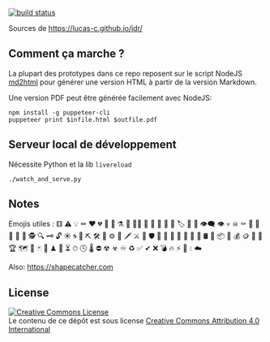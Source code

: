 [![build status](https://github.com/Lucas-C/jdr/workflows/build/badge.svg)](https://github.com/Lucas-C/jdr/actions?query=branch%3Amaster)

Sources de <https://lucas-c.github.io/jdr/>

## Comment ça marche ?

La plupart des prototypes dans ce repo reposent sur le script NodeJS [md2html](https://github.com/Lucas-C/linux_configuration/blob/master/bin/md2html.js)
pour générer une version HTML à partir de la version Markdown.

Une version PDF peut être générée facilement avec NodeJS:

    npm install -g puppeteer-cli
    puppeteer print $infile.html $outfile.pdf

## Serveur local de développement

Nécessite Python et la lib `livereload`

    ./watch_and_serve.py

## Notes
Emojis utiles : ⚅ ⚠️ 💡 ✏ ❤️ 💔 💋 🍺 ⚗ 🧪 🔬📡 💉 💊 🚪 📜 📘 🏷 🎫 💬 👁️‍🗨️ 👁 💀 ☠ ⚰ 👻 🐉 🐲 🔮 🧙 🕵️ 🔍 🗝 🔓
☀️ 🌀 🌳 ⛏ 🛠️ 🔧 ⚙ 🧰 🗡 ⚔ 🔫 🛡 🔪 🧨 🏹 🎯 🏃 🧹 🧯 🛢 🧱 📦 💼 💰 🪙 💎 🏺 🏆 🗺 🧭 🃏 🎴 ♟ 🧩 ⏳ ⏱ 🕓 🌡 ⛔ ☢ ☣ ♾ ♻ ✅ ✔ ❌
💣 🔥 ⚡ 🧲 💧 ☁️

Also: <https://shapecatcher.com>

## License

<a rel="license" href="http://creativecommons.org/licenses/by/4.0/"><img alt="Creative Commons License" style="border-width:0" src="https://i.creativecommons.org/l/by/4.0/88x31.png" /></a><br />Le contenu de ce dépôt est sous license <a rel="license" href="http://creativecommons.org/licenses/by/4.0/">Creative Commons Attribution 4.0 International</a>

<!--
Ideas:
- wrap content around a floated element’s bounding-box: https://css-tricks.com/almanac/properties/s/shape-outside/ -> limited to float right / left
- https://roughjs.com draw in a sketchy, hand-drawn-like, style
- SVG patterns: https://www.heropatterns.com/
- JS animations to integrate:
  * raining: https://www.dwitter.net/d/1494
  * tunnel: https://www.dwitter.net/d/888
  * rotating coin: https://www.dwitter.net/d/1231
  * rotating fractal: https://www.dwitter.net/d/4509
  * incredible animated "generating" pattern: https://www.dwitter.net/d/16784
  * birds incoming: https://www.dwitter.net/d/17888
  * squares appearing in the background: http://rachelbythebay.com/fun/square/
  * checkboxes: http://rachelbythebay.com/fun/chk/
  * https://github.com/ribab/quadart
- https://markodenic.com/css-tips/
  * typing effect
  * `drop-shadow()` to create a shadow on the image’s **content**
  * smooth scrolling
  * `background-clip` to draw titles using a background image
- Joy Division effect: https://www.reddit.com/r/glitch_art/comments/gmftbv/gg_haze/
- take inspiration from this top banner: http://hondu.co
- cf. also notes.py libs like quadart, speck, Circle-Evolution
- https://www.reddit.com/r/proceduralgeneration/comments/gxqclx/automated_painting_in_python/

Cool fonts:
- Handwriting: https://www.dafont.com/fr/handwriting3.font?l[]=10&l[]=1
- Zalgo cryptic pseudo-font: https://stackoverflow.com/questions/6579844/how-does-zalgo-text-work
-->
